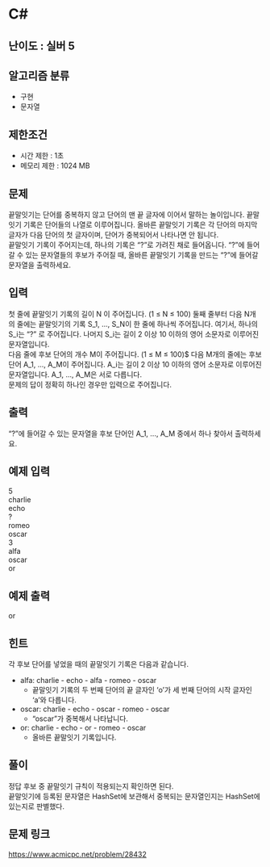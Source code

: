 # C#

## 난이도 : 실버 5

## 알고리즘 분류
  - 구현
  - 문자열

## 제한조건
  - 시간 제한 : 1초
  - 메모리 제한 : 1024 MB

## 문제
끝말잇기는 단어를 중복하지 않고 단어의 맨 끝 글자에 이어서 말하는 놀이입니다. 끝말잇기 기록은 단어들의 나열로 이루어집니다. 올바른 끝말잇기 기록은 각 단어의 마지막 글자가 다음 단어의 첫 글자이며, 단어가 중복되어서 나타나면 안 됩니다.<br/>
끝말잇기 기록이 주어지는데, 하나의 기록은 “?”로 가려진 채로 들어옵니다. “?”에 들어갈 수 있는 문자열들의 후보가 주어질 때, 올바른 끝말잇기 기록을 만드는 “?”에 들어갈 문자열을 출력하세요.<br/>


## 입력
첫 줄에 끝말잇기 기록의 길이 N 이 주어집니다. (1 ≤ N ≤ 100) 둘째 줄부터 다음 N개의 줄에는 끝말잇기의 기록 S_1, ..., S_N이 한 줄에 하나씩 주어집니다. 여기서, 하나의 S_i는 “?” 로 주어집니다. 나머지 S_i는 길이 2 이상 10 이하의 영어 소문자로 이루어진 문자열입니다.<br/>
다음 줄에 후보 단어의 개수 M이 주어집니다. (1 ≤ M ≤ 100)$ 다음 M개의 줄에는 후보 단어 A_1, ..., A_M이 주어집니다. A_i는 길이 2 이상 10 이하의 영어 소문자로 이루어진 문자열입니다. A_1, ..., A_M은 서로 다릅니다.<br/>
문제의 답이 정확히 하나인 경우만 입력으로 주어집니다.<br/>


## 출력
“?”에 들어갈 수 있는 문자열을 후보 단어인 A_1, ..., A_M 중에서 하나 찾아서 출력하세요.<br/>


## 예제 입력
5<br/>
charlie<br/>
echo<br/>
?<br/>
romeo<br/>
oscar<br/>
3<br/>
alfa<br/>
oscar<br/>
or<br/>


## 예제 출력
or<br/>


## 힌트
각 후보 단어를 넣었을 때의 끝말잇기 기록은 다음과 같습니다.<br/>

  - alfa: charlie - echo - alfa - romeo - oscar
    - 끝말잇기 기록의 두 번째 단어의 끝 글자인 ‘o’가 세 번째 단어의 시작 글자인 ‘a’와 다릅니다.
  - oscar: charlie - echo - oscar - romeo - oscar
    - “oscar”가 중복해서 나타납니다.
  - or: charlie - echo - or - romeo - oscar
    - 올바른 끝말잇기 기록입니다.


## 풀이
정답 후보 중 끝말잇기 규칙이 적용되는지 확인하면 된다.<br/>
끝말잇기에 등록된 문자열은 HashSet에 보관해서 중복되는 문자열인지는 HashSet에 있는지로 판별했다.<br/>


## 문제 링크
https://www.acmicpc.net/problem/28432